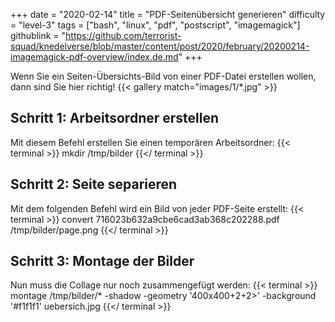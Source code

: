 +++
date = "2020-02-14"
title = "PDF-Seitenübersicht generieren"
difficulty = "level-3"
tags = ["bash", "linux", "pdf", "postscript", "imagemagick"]
githublink = "https://github.com/terrorist-squad/knedelverse/blob/master/content/post/2020/february/20200214-imagemagick-pdf-overview/index.de.md"
+++

Wenn Sie ein Seiten-Übersichts-Bild von einer PDF-Datei erstellen wollen, dann sind Sie hier richtig!
{{< gallery match="images/1/*.jpg" >}}

## Schritt 1: Arbeitsordner erstellen
Mit diesem Befehl erstellen Sie einen temporären Arbeitsordner:
{{< terminal >}}
mkdir /tmp/bilder
{{</ terminal >}}


## Schritt 2: Seite separieren
Mit dem folgenden Befehl wird ein Bild von jeder PDF-Seite erstellt:
{{< terminal >}}
convert 716023b632a9cbe6cad3ab368c202288.pdf /tmp/bilder/page.png
{{</ terminal >}}

## Schritt 3: Montage der Bilder
Nun muss die Collage nur noch zusammengefügt werden:
{{< terminal >}}
montage /tmp/bilder/* -shadow -geometry '400x400+2+2>' -background '#f1f1f1' uebersich.jpg
{{</ terminal >}}

